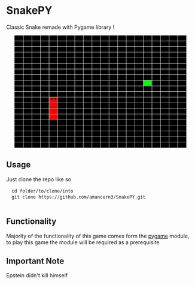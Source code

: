 # SnakePY
Classic Snake remade with Pygame library !

<p align="center">
  <img width="460" height="300" src="SnakePY.PNG">
</p>

## Usage ##
Just clone the repo like so
```
  cd folder/to/clone/into
  git clone https://github.com/amancern3/SnakePY.git
 
```
## Functionality ##
Majority of the functionality of this game comes form the [pygame](https://www.pygame.org/docs/) module, to play this game the module will be required as a prerequisite

## Important Note ##
Epstein didn't kill himself
